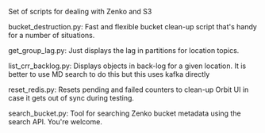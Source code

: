 Set of scripts for dealing with Zenko and S3

bucket_destruction.py:  Fast and flexible bucket clean-up script that's handy
                        for a number of situations. 

get_group_lag.py:       Just displays the lag in partitions for location
                        topics.

list_crr_backlog.py:    Displays objects in back-log for a given location. It
                        is better to use MD search to do this but this uses
                        kafka directly

reset_redis.py:         Resets pending and failed counters to clean-up Orbit 
                        UI in case it gets out of sync during testing.

search_bucket.py:       Tool for searching Zenko bucket metadata using the
                        search API. You're welcome.